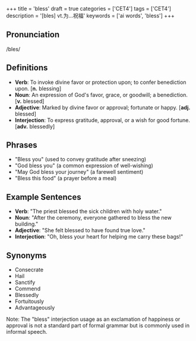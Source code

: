 +++
title = 'bless'
draft = true
categories = ['CET4']
tags = ['CET4']
description = '[bles] vt.为…祝福'
keywords = ['ai words', 'bless']
+++

## Pronunciation
/bles/

## Definitions
- **Verb**: To invoke divine favor or protection upon; to confer benediction upon. [**n.** blessing]
- **Noun**: An expression of God's favor, grace, or goodwill; a benediction. [**v.** blessed]
- **Adjective**: Marked by divine favor or approval; fortunate or happy. [**adj.** blessed]
- **Interjection**: To express gratitude, approval, or a wish for good fortune. [**adv.** blessedly]

## Phrases
- "Bless you" (used to convey gratitude after sneezing)
- "God bless you" (a common expression of well-wishing)
- "May God bless your journey" (a farewell sentiment)
- "Bless this food" (a prayer before a meal)

## Example Sentences
- **Verb**: "The priest blessed the sick children with holy water."
- **Noun**: "After the ceremony, everyone gathered to bless the new building."
- **Adjective**: "She felt blessed to have found true love."
- **Interjection**: "Oh, bless your heart for helping me carry these bags!"

## Synonyms
- Consecrate
- Hail
- Sanctify
- Commend
- Blessedly
- Fortuitously
- Advantageously

Note: The "bless" interjection usage as an exclamation of happiness or approval is not a standard part of formal grammar but is commonly used in informal speech.
